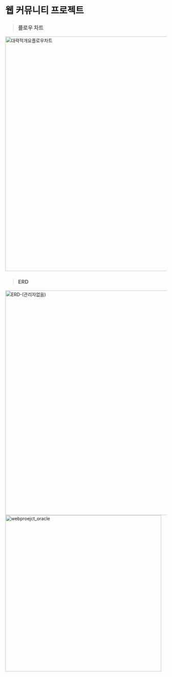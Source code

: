 # 웹 커뮤니티 프로젝트

>### 플로우 차트
 <img width="731" alt="대략적개요플로우차트" src="https://user-images.githubusercontent.com/18107191/117686947-4dc6ac80-b1f2-11eb-9d3d-6c091651c964.png">

>### ERD
<img width="700" alt="ERD-(관리자없음)" src="https://user-images.githubusercontent.com/18107191/117762971-fe6d9400-b264-11eb-9c18-6dc1248f7a2a.png">

<img width="487" alt="webproejct_oracle" src="https://user-images.githubusercontent.com/18107191/117837155-2c2df980-b2b4-11eb-896d-82df77e2903f.png">
